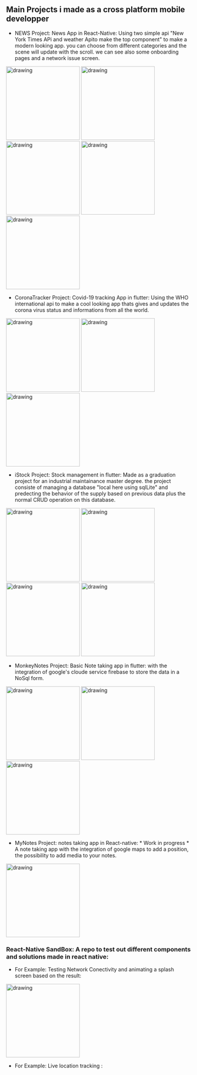 ## Main Projects i made as a cross platform mobile developper

* NEWS Project: News App in React-Native:
  Using two simple api "New York Times APi and weather Apito make the top component" to make a modern looking app.
  you can choose from different categories and the scene will update with the scroll.
  we can see also some onboarding pages and a network issue screen.
  
 <img src="https://github.com/B-Houssam/News/blob/master/Screen%20Shots/flutter_05.png" alt="drawing" width="200"/> <img src="https://github.com/B-Houssam/News/blob/master/Screen%20Shots/flutter_01.png" alt="drawing" width="200"/>  <img src="https://github.com/B-Houssam/News/blob/master/Screen%20Shots/flutter_02.png" alt="drawing" width="200"/> <img src="https://github.com/B-Houssam/News/blob/master/Screen%20Shots/flutter_03.png" alt="drawing" width="200"/> <img src="https://github.com/B-Houssam/News/blob/master/Screen%20Shots/flutter_06.png" alt="drawing" width="200"/>

* CoronaTracker Project: Covid-19 tracking App in flutter:
  Using the WHO international api to make a cool looking app thats gives and updates the corona virus status and informations from all the world.
  
 <img src="https://github.com/B-Houssam/CoronaTracker/blob/master/flutter_01.png" alt="drawing" width="200"/> <img src="https://github.com/B-Houssam/CoronaTracker/blob/master/flutter_02.png" alt="drawing" width="200"/> <img src="https://github.com/B-Houssam/CoronaTracker/blob/master/flutter_03.png" alt="drawing" width="200"/>

* iStock Project: Stock management in flutter:
  Made as a graduation project for an industrial maintainance master degree.
  the project consiste of managing a database "local here using sqlLite" and predecting the behavior of the supply based on previous data plus the normal CRUD operation on this database.
  
 <img src="https://github.com/B-Houssam/iStock/blob/master/screen-shots/flutter_01.png" alt="drawing" width="200"/>   <img src="https://github.com/B-Houssam/iStock/blob/master/screen-shots/flutter_02.png" alt="drawing" width="200"/>   <img src="https://github.com/B-Houssam/iStock/blob/master/screen-shots/flutter_03.png" alt="drawing" width="200"/>   <img src="https://github.com/B-Houssam/iStock/blob/master/screen-shots/flutter_04.png" alt="drawing" width="200"/>
 
 * MonkeyNotes Project: Basic Note taking app in flutter:
 with the integration of google's cloude service firebase to store the data in a NoSql form.
 
 <img src="https://github.com/B-Houssam/projects/blob/master/screens/m3.jpg" alt="drawing" width="200"/>  <img src="https://github.com/B-Houssam/projects/blob/master/screens/m2.jpg" alt="drawing" width="200"/>  <img src="https://github.com/B-Houssam/projects/blob/master/screens/m1.jpg" alt="drawing" width="200"/>
 
 * MyNotes Project: notes taking app in React-native: * Work in progress *
  A note taking app with the integration of google maps to add a position, the possibility to add media to your notes.
  
  <img src="https://github.com/B-Houssam/projects/blob/master/screens/Screenshot_20201020-134550_MyNotes.jpg" alt="drawing" width="200"/> 

### React-Native SandBox: A repo to test out different components and solutions made in react native:

- For Example: Testing Network Conectivity and animating a splash screen based on the result:

<img src="https://github.com/B-Houssam/projects/blob/master/screens/20201020_133835_1.gif" alt="drawing" width="200"/>

- For Example: Live location tracking :
